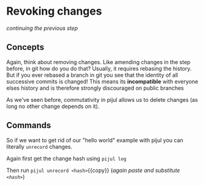 # Revoking changes

*continuing the previous step*

## Concepts

Again, think about removing changes. Like amending changes in the step before, in git how do you do that? Usually, it requires rebasing the history. But if you ever rebased a branch in git you see that the identity of all successive commits is changed! This means its **incompatible** with everyone elses history and is therefore strongly discouraged on public branches

As we've seen before, commutativity in pijul allows us to delete changes (as long no other change depends on it).

## Commands

So if we want to get rid of our "hello world" example with pijul you can literally `unrecord` changes.

Again first get the change hash using `pijul log`

Then run `pijul unrecord <hash>`{{copy}} (*again paste and substitute `<hash>`*)
